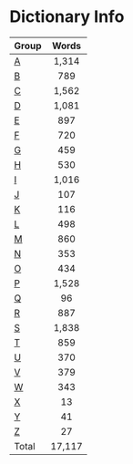 ﻿Dictionary Info
=======


|Group|Words|
|-----|:------:|
|[A](A.json)|1,314|
|[B](B.json)|789|
|[C](C.json)|1,562|
|[D](D.json)|1,081|
|[E](E.json)|897|
|[F](F.json)|720|
|[G](G.json)|459|
|[H](H.json)|530|
|[I](I.json)|1,016|
|[J](J.json)|107|
|[K](K.json)|116|
|[L](L.json)|498|
|[M](M.json)|860|
|[N](N.json)|353|
|[O](O.json)|434|
|[P](P.json)|1,528|
|[Q](Q.json)|96|
|[R](R.json)|887|
|[S](S.json)|1,838|
|[T](T.json)|859|
|[U](U.json)|370|
|[V](V.json)|379|
|[W](W.json)|343|
|[X](X.json)|13|
|[Y](Y.json)|41|
|[Z](Z.json)|27|
|Total|17,117|
